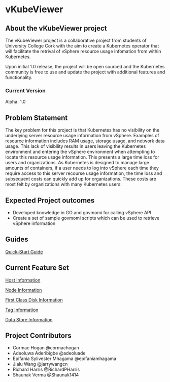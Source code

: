 # vKubeViewer

## About the vKubeViewer project

The vKubeViewer project is a collaborative project from students of University College Cork with the aim to create a Kubernetes operator that will facilitate the retrival of vSphere resource usage infomation from within Kubernetes. 

Upon initial 1.0 release, the project will be open sourced and the Kubernetes community is free to use and update the project with additional features and functionality. 


### Current Version 
Alpha: 1.0

## Problem Statement

The key problem for this project is that Kubernetes has no visibility on the underlying server resource usage information from vSphere. Examples of resource information includes RAM usage, storage usage, and network data usage. This lack of visibility results in users leaving the Kubernetes environment and entering the vSphere environment when attempting to locate this resource usage information. This presents a large time loss for users and organizations. As Kubernetes is designed to manage large amounts of containers, if a user needs to log into vSphere each time they require access to this server recourse usage information, the time loss and subsequent costs can quickly add up for organizations. These costs are most felt by organizations with many Kubernetes users.  

## Expected Project outcomes

- Developed knowledge in GO and govmomi for calling vSphere API
- Create a set of sample govmomi scripts which can be used to retrieve vSphere information

## Guides

[Quick-Start Guide](https://github.com/vKubeViewer/vkubeviewer/blob/Richard/docs/QuickStartGuide.md) 


## Current Feature Set

[Host Information](https://github.com/vKubeViewer/vkubeviewer/blob/Richard/docs/Host%20Information.md)

[Node Information](https://github.com/vKubeViewer/vkubeviewer/blob/Richard/docs/Node%20Information.md)

[First Class Disk Information](https://github.com/vKubeViewer/vkubeviewer/blob/Richard/docs/First%20Class%20Disk%20Information.md)

[Tag Information](https://github.com/vKubeViewer/vkubeviewer/blob/Richard/docs/Tag%20Information.md)

[Data Store Information](https://github.com/vKubeViewer/vkubeviewer/blob/Richard/docs/Data%20Store%20Information.md)


## Project Contributors

* Cormac Hogan @cormachogan </br>
* Adeoluwa Aderibigbe @adeoluade </br>
* Epifania Sylivester Mhagama @epifaniamhagama </br>
* Jialu Wang @jarrywangcn </br>
* Richard Harris @RichardPHarris </br>
* Shaunak Verma @Shaunak1414
